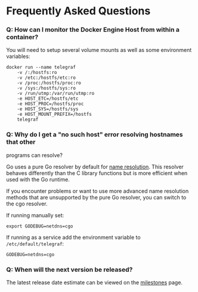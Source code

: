 # Frequently Asked Questions

### Q: How can I monitor the Docker Engine Host from within a container?

You will need to setup several volume mounts as well as some environment
variables:
```
docker run --name telegraf
	-v /:/hostfs:ro
	-v /etc:/hostfs/etc:ro
	-v /proc:/hostfs/proc:ro
	-v /sys:/hostfs/sys:ro
	-v /run/utmp:/var/run/utmp:ro
	-e HOST_ETC=/hostfs/etc
	-e HOST_PROC=/hostfs/proc
	-e HOST_SYS=/hostfs/sys
	-e HOST_MOUNT_PREFIX=/hostfs
	telegraf
```


### Q: Why do I get a "no such host" error resolving hostnames that other
programs can resolve?

Go uses a pure Go resolver by default for [name resolution](https://golang.org/pkg/net/#hdr-Name_Resolution).
This resolver behaves differently than the C library functions but is more
efficient when used with the Go runtime.

If you encounter problems or want to use more advanced name resolution methods
that are unsupported by the pure Go resolver, you can switch to the cgo
resolver.

If running manually set:
```
export GODEBUG=netdns=cgo
```

If running as a service add the environment variable to `/etc/default/telegraf`:
```
GODEBUG=netdns=cgo
```

### Q: When will the next version be released?

The latest release date estimate can be viewed on the
[milestones](https://github.com/influxdata/telegraf/milestones) page.
